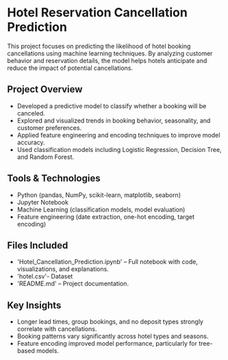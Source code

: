 # Hotel Reservation Cancellation Prediction

This project focuses on predicting the likelihood of hotel booking cancellations using machine learning techniques. By analyzing customer behavior and reservation details, the model helps hotels anticipate and reduce the impact of potential cancellations.

##  Project Overview

- Developed a predictive model to classify whether a booking will be canceled.
- Explored and visualized trends in booking behavior, seasonality, and customer preferences.
- Applied feature engineering and encoding techniques to improve model accuracy.
- Used classification models including Logistic Regression, Decision Tree, and Random Forest.

##  Tools & Technologies

- Python (pandas, NumPy, scikit-learn, matplotlib, seaborn)
- Jupyter Notebook
- Machine Learning (classification models, model evaluation)
- Feature engineering (date extraction, one-hot encoding, target encoding)

##  Files Included

- 'Hotel_Cancellation_Prediction.ipynb' – Full notebook with code, visualizations, and explanations.
- 'hotel.csv'- Dataset
- 'README.md' – Project documentation.

##  Key Insights

- Longer lead times, group bookings, and no deposit types strongly correlate with cancellations.
- Booking patterns vary significantly across hotel types and seasons.
- Feature encoding improved model performance, particularly for tree-based models.


